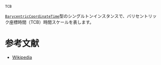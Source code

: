 ```
TCB
```

[`BarycentricCoordinateTime`](@ref)型のシングルトンインスタンスで、バリセントリック座標時間（TCB）時間スケールを表します。

# 参考文献

  * [Wikipedia](https://en.wikipedia.org/wiki/Barycentric_Coordinate_Time)
